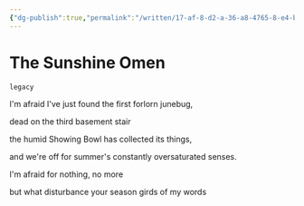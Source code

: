 ```yaml
---
{"dg-publish":true,"permalink":"/written/17-af-8-d2-a-36-a8-4765-8-e4-b-ab-2-a64-fba-058/","dgHomeLink":true,"dgPassFrontmatter":false}
---
```


# The Sunshine Omen

`legacy`

I'm afraid I've just found the first forlorn junebug,

dead on the third basement stair

the humid Showing Bowl has collected its things,

and we're off for summer's constantly oversaturated senses.

I'm afraid for nothing, no more

but what disturbance your season girds of my words
